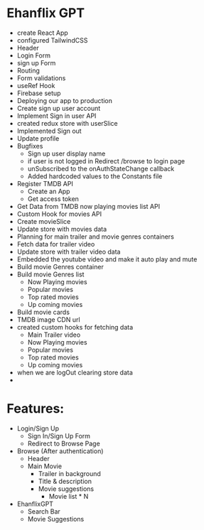 # Ehanflix GPT
- create React App
- configured TailwindCSS
- Header
- Login Form
- sign up Form
- Routing
- Form validations
- useRef Hook
- Firebase setup
- Deploying our app to production
- Create sign up user account
- Implement Sign in user API
- created redux store with userSlice
- Implemented Sign out
- Update profile
- Bugfixes
    - Sign up user display name
    - if user is not logged in Redirect /browse to login page
    - unSubscribed to the onAuthStateChange callback
    - Added hardcoded values to the Constants file
- Register TMDB API 
    - Create an App
    - Get access token
- Get Data from TMDB now playing movies list API
- Custom Hook for movies API
- Create movieSlice
- Update store with movies data
- Planning for main trailer and movie genres containers
- Fetch data for trailer video
- Update store with trailer video data
- Embedded the youtube video and make it auto play and mute
- Build movie Genres container
- Build movie Genres list
    - Now Playing movies
    - Popular movies
    - Top rated movies
    - Up coming movies
- Build movie cards
- TMDB image CDN url
- created custom hooks for fetching data
    - Main Trailer video
    - Now Playing movies
    - Popular movies
    - Top rated movies
    - Up coming movies
- when we are logOut clearing store data
- 




# Features:
- Login/Sign Up
    - Sign In/Sign Up Form
    - Redirect to Browse Page
- Browse (After authentication)
    - Header
    - Main Movie
        - Trailer in background
        - Title & description
        - Movie suggestions
            - Movie list * N
- EhanflixGPT
    - Search Bar
    - Movie Suggestions